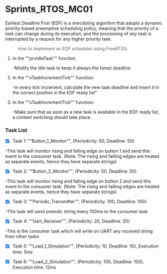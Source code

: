 # Sprints_RTOS_MC01

Earliest Deadline First (EDF) is a shecduling algorithm that adopts a dynamic priority-based preemptive scheduling policy, meaning that the priority of a task can change during its execution, and the processing of any task is interrupted by a request for any higher priority task.


>How to implement an EDF scheduler using FreeRTOS.

1. In the ""prvIdleTask"" function.
   
   -Modify the idle task to keep it always the farest deadline

2. In the ""xTaskIncrementTick"" function:
   
   -In every tick increment, calculate the new task deadline and insert it in the correct position in the EDF ready list"

3. In the ""xTaskIncrementTick"" function:
   
   -Make sure that as soon as a new task is available in the EDF ready list, a context switching should take place.


### Task List

- [x] Task 1: ""Button_1_Monitor"", {Periodicity: 50, Deadline: 50}

-This task will monitor rising and falling edge on button 1 and send this event to the consumer task. (Note: The rising and failling edges are treated as separate events, hence they have separate strings)

- [x] Task 2: ""Button_2_Monitor"", {Periodicity: 50, Deadline: 50}

-This task will monitor rising and falling edge on button 2 and send this event to the consumer task. (Note: The rising and failling edges are treated as separate events, hence they have separate strings)

- [x] Task 3: ""Periodic_Transmitter"", {Periodicity: 100, Deadline: 100}

-This task will send preiodic string every 100ms to the consumer task

- [x] Task 4: ""Uart_Receiver"", {Periodicity: 20, Deadline: 20}

-This is the consumer task which will write on UART any received string from other tasks

- [x] Task 5: ""Load_1_Simulation"", {Periodicity: 10, Deadline: 10}, Execution time: 5ms

- [x] Task 6: ""Load_2_Simulation"", {Periodicity: 100, Deadline: 100}, Execution time: 12ms

    
